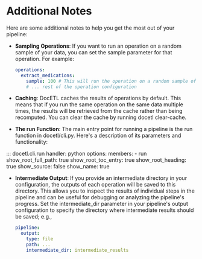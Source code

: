 # Additional Notes

Here are some additional notes to help you get the most out of your pipeline:

- **Sampling Operations**: If you want to run an operation on a random sample of your data, you can set the sample parameter for that operation. For example:

  ```yaml
  operations:
    extract_medications:
      sample: 100 # This will run the operation on a random sample of 100 items
      # ... rest of the operation configuration
  ```

- **Caching**: DocETL caches the results of operations by default. This means that if you run the same operation on the same data multiple times, the results will be retrieved from the cache rather than being recomputed. You can clear the cache by running docetl clear-cache.

- **The run Function**: The main entry point for running a pipeline is the run function in docetl/cli.py. Here's a description of its parameters and functionality:

::: docetl.cli.run
  handler: python
  options:
    members: - run
  show_root_full_path: true
  show_root_toc_entry: true
  show_root_heading: true
  show_source: false
  show_name: true

- **Intermediate Output**: If you provide an intermediate directory in your configuration, the outputs of each operation will be saved to this directory. This allows you to inspect the results of individual steps in the pipeline and can be useful for debugging or analyzing the pipeline's progress. Set the intermediate_dir parameter in your pipeline's output configuration to specify the directory where intermediate results should be saved; e.g.,

  ```yaml
  pipeline:
    output:
      type: file
      path: ...
      intermediate_dir: intermediate_results
  ```